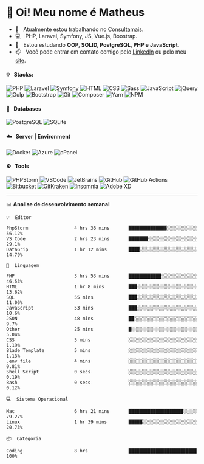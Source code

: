 # 👋 Oi! Meu nome é Matheus

- 🔭 &nbsp; Atualmente estou trabalhando no [Consultamais](https://consultamais.com.br/).
- 💻 &nbsp; PHP, Laravel, Symfony, JS, Vue.js, Boostrap.
- 🌱 &nbsp; Estou estudando **OOP, SOLID, PostgreSQL, PHP e JavaScript**.
- 📫 &nbsp; Você pode entrar em contato comigo pelo [LinkedIn](https://www.linkedin.com/in/matheuscamargoxavier/) ou pelo meu [site](https://matheuscamargo.co).

#### 💡 &nbsp; Stacks:
![PHP](https://img.shields.io/badge/-PHP-777BB4?&logo=php&logoColor=FFFFFF)
![Laravel](https://img.shields.io/badge/-Laravel-FF2D20?&logo=laravel&logoColor=FFFFFF)
![Symfony](https://img.shields.io/badge/-Symfony-000000?&logo=symfony&logoColor=FFFFFF)
![HTML](https://img.shields.io/badge/-HTML-E34F26?&logo=html5&logoColor=FFFFFF)
![CSS](https://img.shields.io/badge/-CSS-1572B6?&logo=css3&logoColor=FFFFFF)
![Sass](https://img.shields.io/badge/-Sass-CC6699?&logo=sass&logoColor=FFFFFF)
![JavaScript](https://img.shields.io/badge/-JavaScript-F7DF1E?&logo=javascript&logoColor=FFFFFF)
![jQuery](https://img.shields.io/badge/-jQuery-0769AD?&logo=jquery&logoColor=FFFFFF)
![Gulp](https://img.shields.io/badge/-Gulp-CF4647?&logo=gulp&logoColor=FFFFFF)
![Bootstrap](https://img.shields.io/badge/-Bootstrap-7952B3?&logo=bootstrap&logoColor=FFFFFF)
![Git](https://img.shields.io/badge/-Git-F05032?&logo=git&logoColor=FFFFFF)
![Composer](https://img.shields.io/badge/-Composer-885630?&logo=composer&logoColor=FFFFFF)
![Yarn](https://img.shields.io/badge/-Yarn-2C8EBB?&logo=yarn&logoColor=FFFFFF)
![NPM](https://img.shields.io/badge/-npm-CB3837?&logo=npm&logoColor=FFFFFF)

#### 💾 &nbsp; Databases
![PostgreSQL](https://img.shields.io/badge/-PostgreSQL-336791?&logo=PostgreSQL&logoColor=FFFFFF)
![SQLite](https://img.shields.io/badge/-SQLite-003B57?&logo=SQLite&logoColor=FFFFFF)

#### ☁️ &nbsp; Server | Environment
![Docker](https://img.shields.io/badge/-Docker-2496ED?&logo=docker&logoColor=FFFFFF)
![Azure](https://img.shields.io/badge/-Azure-0089D6?&logo=microsoft%20azure&logoColor=FFFFFF)
![cPanel](https://img.shields.io/badge/-cPanel-FF6C2C?&logo=cpanel&logoColor=FFFFFF)

#### ⚙️ &nbsp; Tools
![PHPStorm](https://img.shields.io/badge/-PHPStorm-000000?&logo=PHPStorm&logoColor=FFFFFF)
![VSCode](https://img.shields.io/badge/-VSCode-007ACC?&logo=Visual%20Studio%20Code&logoColor=FFFFFF) 
![JetBrains](https://img.shields.io/badge/-JetBrains-000000?&logo=jetbrains&logoColor=FFFFFF) 
![GitHub](https://img.shields.io/badge/-GitHub-181717?&logo=github&logoColor=FFFFFF) 
![GitHub Actions](https://img.shields.io/badge/-GitHub%20Actions-181717?&logo=GitHub%20Actions&logoColor=FFFFFF) 
![Bitbucket](https://img.shields.io/badge/-Bitbucket-0052CC?&logo=bitbucket&logoColor=FFFFFF)
![GitKraken](https://img.shields.io/badge/-GitKraken-179287?&logo=GitKraken&logoColor=FFFFFF)
![Insomnia](https://img.shields.io/badge/-Insomnia-5849BE?&logo=Insomnia&logoColor=FFFFFF)
![Adobe XD](https://img.shields.io/badge/-Adobe%20XD-FF61F6?&logo=adobe%20xd&logoColor=FFFFFF) 
_______

📊  **Analise de desenvolvimento semanal**
```text
💡  Editor

PhpStorm                 4 hrs 36 mins       ██████████████░░░░░░░░░░░     56.12%
VS Code                  2 hrs 23 mins       ███████░░░░░░░░░░░░░░░░░░      29.1%
DataGrip                 1 hr 12 mins        ████░░░░░░░░░░░░░░░░░░░░░     14.79%
```
```text
💬  Linguagem

PHP                      3 hrs 53 mins       ████████████░░░░░░░░░░░░░     46.53%
HTML                     1 hr 8 mins         ███░░░░░░░░░░░░░░░░░░░░░░     13.62%
SQL                      55 mins             ███░░░░░░░░░░░░░░░░░░░░░░     11.06%
JavaScript               53 mins             ███░░░░░░░░░░░░░░░░░░░░░░      10.6%
JSON                     48 mins             ██░░░░░░░░░░░░░░░░░░░░░░░       9.7%
Other                    25 mins             █░░░░░░░░░░░░░░░░░░░░░░░░      5.04%
CSS                      5 mins              ░░░░░░░░░░░░░░░░░░░░░░░░░      1.19%
Blade Template           5 mins              ░░░░░░░░░░░░░░░░░░░░░░░░░      1.13%
.env file                4 mins              ░░░░░░░░░░░░░░░░░░░░░░░░░      0.81%
Shell Script             0 secs              ░░░░░░░░░░░░░░░░░░░░░░░░░      0.19%
Bash                     0 secs              ░░░░░░░░░░░░░░░░░░░░░░░░░      0.12%
```
```text
💻  Sistema Operacional

Mac                      6 hrs 21 mins       ████████████████████░░░░░     79.27%
Linux                    1 hr 39 mins        █████░░░░░░░░░░░░░░░░░░░░     20.73%
```
```text
📦  Categoria

Coding                   8 hrs               █████████████████████████       100%
```
